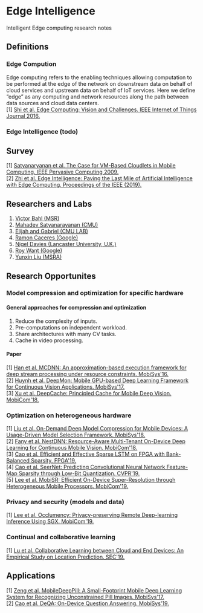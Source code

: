 # Edge Intelligence
Intelligent Edge computing research notes
## Definitions
### Edge Compution
Edge computing refers to the enabling techniques allowing computation to be performed at the edge of the network on downstream data on behalf of cloud services and upstream data on behalf of IoT services. Here we define “edge” as any computing and network resources along the path between data sources and cloud data centers. <br>
[1] [Shi et al. Edge Computing: Vision and Challenges. IEEE Internet of Things Journal 2016.](https://www.researchgate.net/publication/303890546_Edge_Computing_Vision_and_Challenges) 
### Edge Intelligence (todo)
## Survey
[1] [Satyanaryanan et al. The Case for VM-Based Cloudlets in Mobile Computing. IEEE Pervasive Computing 2009.](https://www.cs.cmu.edu/~satya/docdir/satya-ieeepvc-cloudlets-2009.pdf)<br>
[2] [Zhi et al. Edge Intelligence: Paving the Last Mile of Artificial Intelligence with Edge Computing. Proceedings of the IEEE (2019).](https://arxiv.org/abs/1905.10083) <br>
## Researchers and Labs
1. [Victor Bahl (MSR)](https://www.microsoft.com/en-us/research/people/bahl/)
2. [Mahadev Satyanarayanan (CMU)](http://www.cs.cmu.edu/~satya/)
3. [Elijah and Gabriel (CMU LAB)](http://elijah.cs.cmu.edu/)
4. [Ramon Caceres (Google)](http://www.kiskeya.net/ramon/#pubs)
5. [Nigel Davies (Lancaster University, U.K.)](https://www.lancaster.ac.uk/people-profiles/nigel-davies)
6. [Roy Want (Google)](http://www.roywant.com/cv/vita.htm)
7. [Yunxin Liu (MSRA)](https://www.microsoft.com/en-us/research/people/yunliu/)
## Research Opportunites
### Model compression and optimization for specific hardware
#### General approaches for compression and optimization
1. Reduce the complexity of inputs.
2. Pre-computations on independent workload.
3. Share architectures with many CV tasks.
4. Cache in video processing.
#### Paper
[1] [Han et al. MCDNN: An approximation-based execution framework for deep stream processing under resource constraints. MobiSys'16.](https://homes.cs.washington.edu/~arvind/papers/mcdnn.pdf)<br>
[2] [Huynh et al. DeepMon: Mobile GPU-based Deep Learning Framework for Continuous Vision Applications. MobiSys'17.](https://nsr.cse.buffalo.edu/mobisys_2017/papers/pdfs/mobisys17-paper07.pdf)<br>
[3] [Xu et al. DeepCache: Principled Cache for Mobile Deep Vision. MobiCom'18.](https://arxiv.org/pdf/1712.01670.pdf)
### Optimization on heterogeneous hardware
[1] [Liu et al. On-Demand Deep Model Compression for Mobile Devices: A Usage-Driven Model Selection Framework. MobiSys'18.](https://tik-old.ee.ethz.ch/file//79a7dd6f6370f809e6180c0746232283/mobisys18-liu.pdf)<br>
[2] [Fany et al. NestDNN: Resource-Aware Multi-Tenant On-Device Deep Learning for Continuous Mobile Vision. MobiCom'18.](https://arxiv.org/abs/1810.10090)<br>
[3] [Cao et al. Efficient and Effective Sparse LSTM on FPGA with Bank-Balanced Sparsity. FPGA'19.](https://www.microsoft.com/en-us/research/uploads/prod/2019/05/FPGA2019_final.pdf)<br>
[4] [Cao et al. SeerNet: Predicting Convolutional Neural Network Feature-Map Sparsity through Low-Bit Quantization. CVPR'19.](http://openaccess.thecvf.com/content_CVPR_2019/papers/Cao_SeerNet_Predicting_Convolutional_Neural_Network_Feature-Map_Sparsity_Through_Low-Bit_Quantization_CVPR_2019_paper.pdf)<br>
[5] [Lee et al. MobiSR: Efficient On-Device Super-Resolution through Heterogeneous Mobile Processors. MobiCom'19.](https://arxiv.org/pdf/1908.07985.pdf)<br>
### Privacy and security (models and data)
[1] [Lee et al. Occlumency: Privacy-preserving Remote Deep-learning Inference Using SGX. MobiCom'19.](http://soar.group/pubs/Occlumency.MobiCom19.pdf)
### Continual and collaborative learning
[1] [Lu et al. Collaborative Learning between Cloud and End Devices: An Empirical Study on Location Prediction. SEC'19.](https://www.microsoft.com/en-us/research/publication/collaborative-learning-between-cloud-and-end-devices-an-empirical-study-on-location-prediction/)
## Applications
[1] [Zeng et al. MobileDeepPill: A Small-Footprint Mobile Deep Learning System for Recognizing Unconstrained Pill Images. MobiSys'17.](https://www.egr.msu.edu/~mizhang/papers/2017_MobiSys_MobileDeepPill.pdf)<br>
[2] [Cao et al. DeQA: On-Device Question Answering. MobiSys'19.](https://awk.ai/assets/deqa.pdf)<br>

